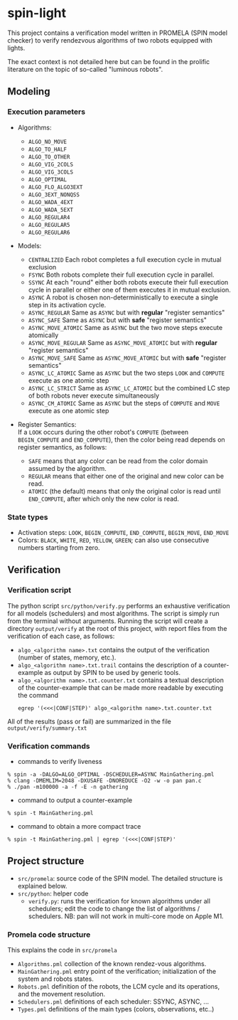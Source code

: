 # spin-light

This project contains a verification model written in PROMELA (SPIN model checker) to verify rendezvous algorithms of two robots equipped with lights.

The exact context is not detailed here but can be found in the prolific literature on the topic of so-called "luminous robots".


## Modeling

### Execution parameters

* Algorithms:
  * `ALGO_NO_MOVE`
  * `ALGO_TO_HALF`
  * `ALGO_TO_OTHER`
  * `ALGO_VIG_2COLS`
  * `ALGO_VIG_3COLS`
  * `ALGO_OPTIMAL`
  * `ALGO_FLO_ALGO3EXT`
  * `ALGO_3EXT_NONQSS`
  * `ALGO_WADA_4EXT`
  * `ALGO_WADA_5EXT`
  * `ALGO_REGULAR4`
  * `ALGO_REGULAR5`
  * `ALGO_REGULAR6`
* Models:
  * `CENTRALIZED`
    Each robot completes a full execution cycle in mutual exclusion
  * `FSYNC`
    Both robots complete their full execution cycle in parallel.
  * `SSYNC`
    At each "round" either both robots execute their full execution cycle in parallel or either one of them executes it in mutual exclusion.
  * `ASYNC`
    A robot is chosen non-deterministically to execute a single step in its activation cycle.
  * `ASYNC_REGULAR`
    Same as `ASYNC` but with **regular** "register semantics"
  * `ASYNC_SAFE`
    Same as `ASYNC` but with **safe** "register semantics"
  * `ASYNC_MOVE_ATOMIC`
    Same as `ASYNC` but the two move steps execute atomically
  * `ASYNC_MOVE_REGULAR`
    Same as `ASYNC_MOVE_ATOMIC` but with **regular** "register semantics"
  * `ASYNC_MOVE_SAFE`
    Same as `ASYNC_MOVE_ATOMIC` but with **safe** "register semantics"
  * `ASYNC_LC_ATOMIC`
    Same as `ASYNC` but the two steps `LOOK` and `COMPUTE` execute as one atomic step
  * `ASYNC_LC_STRICT`
    Same as `ASYNC_LC_ATOMIC` but the combined LC step of both robots never execute simultaneously 
  * `ASYNC_CM_ATOMIC`
    Same as `ASYNC` but the steps of `COMPUTE` and `MOVE` execute as one atomic step

* Register Semantics: <br>
  If a `LOOK` occurs during the other robot's `COMPUTE` (between `BEGIN_COMPUTE` and `END_COMPUTE`), then the color being read depends on register semantics, as follows:
  * `SAFE` means that any color can be read from the color domain assumed by the algorithm.
  * `REGULAR` means that either one of the original and new color can be read.
  * `ATOMIC` (the default) means that only the original color is read until `END_COMPUTE`, after which only the new color is read.

### State types

* Activation steps: `LOOK`, `BEGIN_COMPUTE`, `END_COMPUTE`, `BEGIN_MOVE`, `END_MOVE`
* Colors: `BLACK`, `WHITE`, `RED`, `YELLOW`, `GREEN`; can also use consecutive numbers starting from zero.


## Verification

### Verification script

The python script `src/python/verify.py` performs an exhaustive verification for all models (schedulers) and most algorithms. The script is simply run from the terminal without arguments. Running the script will create a directory `output/verify` at the root of this project, with report files from the verification of each case, as follows:
* `algo_<algorithm name>.txt` contains the output of the verification (number of states, memory, etc.).
* `algo_<algorithm name>.txt.trail` contains the description of a counter-example as output by SPIN to be used by generic tools.
* `algo_<algorithm name>.txt.counter.txt` contains a textual description of the counter-example that can be made more readable by executing the command
    ~~~
    egrep '(<<<|CONF|STEP)' algo_<algorithm name>.txt.counter.txt
    ~~~
All of the results (pass or fail) are summarized in the file `output/verify/summary.txt`


### Verification commands

- commands to verify liveness

~~~
% spin -a -DALGO=ALGO_OPTIMAL -DSCHEDULER=ASYNC MainGathering.pml
% clang -DMEMLIM=2048 -DXUSAFE -DNOREDUCE -O2 -w -o pan pan.c
% ./pan -m100000 -a -f -E -n gathering
~~~

- command to output a counter-example

~~~
% spin -t MainGathering.pml
~~~

- command to obtain a more compact trace

~~~
% spin -t MainGathering.pml | egrep '(<<<|CONF|STEP)'
~~~

## Project structure

* `src/promela`: source code of the SPIN model. The detailed structure is explained below.
* `src/python`: helper code
    * `verify.py`: runs the verification for known algorithms under all schedulers; edit the code to change the list of algorithms / schedulers. NB: pan will not work in multi-core mode on Apple M1.

### Promela code structure

This explains the code in `src/promela`

* `Algorithms.pml` collection of the known rendez-vous algorithms.
* `MainGathering.pml` entry point of the verification; initialization of the system and robots states.
* `Robots.pml` definition of the robots, the LCM cycle and its operations, and the movement resolution.
* `Schedulers.pml` definitions of each scheduler: SSYNC, ASYNC, ...
* `Types.pml` definitions of the main types (colors, observations, etc..)
